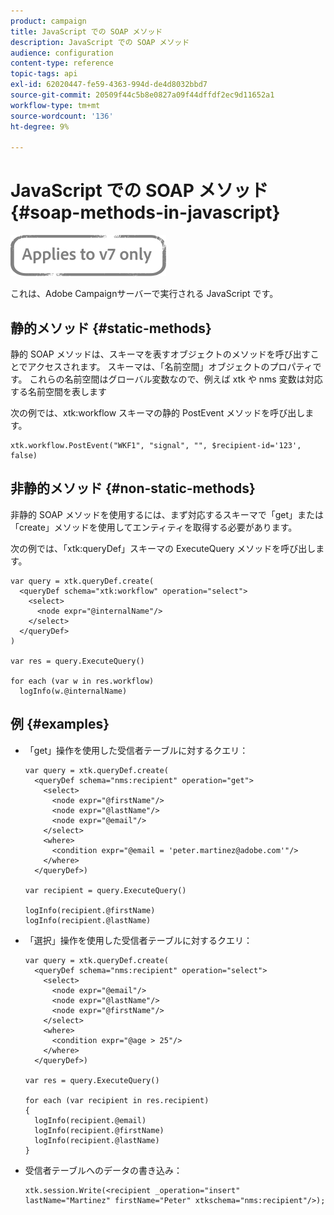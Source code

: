 ```yaml
---
product: campaign
title: JavaScript での SOAP メソッド
description: JavaScript での SOAP メソッド
audience: configuration
content-type: reference
topic-tags: api
exl-id: 62020447-fe59-4363-994d-de4d8032bbd7
source-git-commit: 20509f44c5b8e0827a09f44dffdf2ec9d11652a1
workflow-type: tm+mt
source-wordcount: '136'
ht-degree: 9%

---
```


# JavaScript での SOAP メソッド{#soap-methods-in-javascript}

![](../../assets/v7-only.svg)

これは、Adobe Campaignサーバーで実行される JavaScript です。

## 静的メソッド {#static-methods}

静的 SOAP メソッドは、スキーマを表すオブジェクトのメソッドを呼び出すことでアクセスされます。 スキーマは、「名前空間」オブジェクトのプロパティです。 これらの名前空間はグローバル変数なので、例えば xtk や nms 変数は対応する名前空間を表します

次の例では、xtk:workflow スキーマの静的 PostEvent メソッドを呼び出します。

```
xtk.workflow.PostEvent("WKF1", "signal", "", $recipient-id='123', false) 
```

## 非静的メソッド {#non-static-methods}

非静的 SOAP メソッドを使用するには、まず対応するスキーマで「get」または「create」メソッドを使用してエンティティを取得する必要があります。

次の例では、「xtk:queryDef」スキーマの ExecuteQuery メソッドを呼び出します。

```
var query = xtk.queryDef.create(
  <queryDef schema="xtk:workflow" operation="select">
    <select>
      <node expr="@internalName"/>
    </select>
  </queryDef>
)

var res = query.ExecuteQuery()

for each (var w in res.workflow) 
  logInfo(w.@internalName)
```

## 例 {#examples}

* 「get」操作を使用した受信者テーブルに対するクエリ：

   ```
   var query = xtk.queryDef.create(  
     <queryDef schema="nms:recipient" operation="get">    
       <select>      
         <node expr="@firstName"/>      
         <node expr="@lastName"/>      
         <node expr="@email"/>    
       </select>    
       <where>      
         <condition expr="@email = 'peter.martinez@adobe.com'"/>    
       </where>  
     </queryDef>)
   
   var recipient = query.ExecuteQuery()
   
   logInfo(recipient.@firstName)
   logInfo(recipient.@lastName)
   ```

* 「選択」操作を使用した受信者テーブルに対するクエリ：

   ```
   var query = xtk.queryDef.create(  
     <queryDef schema="nms:recipient" operation="select">    
       <select>      
         <node expr="@email"/>      
         <node expr="@lastName"/>      
         <node expr="@firstName"/>    
       </select>    
       <where>      
         <condition expr="@age > 25"/>    
       </where>    
     </queryDef>)
   
   var res = query.ExecuteQuery()
   
   for each (var recipient in res.recipient) 
   {  
     logInfo(recipient.@email)  
     logInfo(recipient.@firstName)  
     logInfo(recipient.@lastName)
   }
   ```

* 受信者テーブルへのデータの書き込み：

   ```
   xtk.session.Write(<recipient _operation="insert" lastName="Martinez" firstName="Peter" xtkschema="nms:recipient"/>);
   ```
